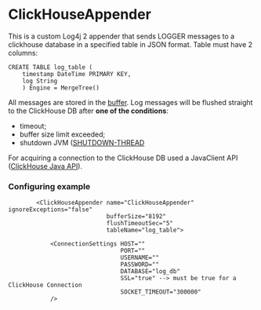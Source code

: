 # ClickHouseAppender

This is a custom Log4j 2 appender that sends LOGGER messages to a clickhouse database in a specified table in JSON format. Table must have 2 columns:
```
CREATE TABLE log_table (
	timestamp DateTime PRIMARY KEY,
	log String
	) Engine = MergeTree()
```

All messages are stored in the [buffer](https://github.com/emelyanovkr/ClickHouseAppender/blob/main/src/main/java/com/clickhouse/appender/manager/LogBufferManager.java#L13C42-L13C56).
Log messages will be flushed straight to the ClickHouse DB after **one of the conditions**:
- timeout;
- buffer size limit exceeded;
- shutdown JVM ([SHUTDOWN-THREAD](https://github.com/emelyanovkr/ClickHouseAppender/blob/main/src/main/java/com/clickhouse/appender/manager/LogBufferManager.java#L53C7-L56C25)

For acquiring a connection to the ClickHouse DB used a JavaClient API ([ClickHouse Java API](https://github.com/ClickHouse/clickhouse-java)).

### Configuring example
```
        <ClickHouseAppender name="ClickHouseAppender" ignoreExceptions="false"
                            bufferSize="8192"
                            flushTimeoutSec="5"
                            tableName="log_table">

            <ConnectionSettings HOST=""
                                PORT=""
                                USERNAME=""
                                PASSWORD=""
                                DATABASE="log_db"
                                SSL="true" --> must be true for a ClickHouse Connection
                                SOCKET_TIMEOUT="300000"
            />
```
